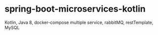 # spring-boot-microservices-kotlin
Kotlin, Java 8, docker-compose multiple service, rabbitMQ, restTemplate, MySQL 
